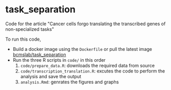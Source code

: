 # task_separation

Code for the article "Cancer cells forgo translating the transcribed genes of non-specialized tasks"

To run this code,

- Build a docker image using the `Dockerfile` or pull the latest image [bcmslab/task_separation](https://hub.docker.com/r/bcmslab/task_separation)
- Run the three R scripts in `code/` in this order
    1. `code/prepare_data.R`: downloads the required data from source
    2. `code/transcription_translation.R`: excutes the code to perform the analysis and save the output
    3. `analysis.Rmd`: genrates the figures and graphs
